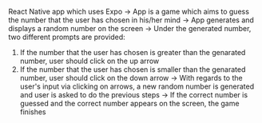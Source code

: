 React Native app which uses Expo
-> App is a game which aims to guess the number that the user has chosen in his/her mind
-> App generates and displays a random number on the screen
-> Under the generated number, two different prompts are provided: 
  1) If the number that the user has chosen is greater than the genarated number, user should click on the up arrow
  2) If the number that the user has chosen is smaller than the genarated number, user should click on the down arrow
-> With regards to the user's input via clicking on arrows, a new random number is generated and user is asked to do the previous steps
-> If the correct number is guessed and the correct number appears on the screen, the game finishes
